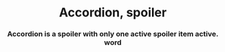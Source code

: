 <h1 align="center">Accordion, spoiler</h1>
<h3 align="center">Accordion is a spoiler with only one active spoiler item active. word</h3>